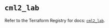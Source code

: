 # `cml2_lab`

Refer to the Terraform Registry for docs: [`cml2_lab`](https://registry.terraform.io/providers/ciscodevnet/cml2/0.8.5/docs/resources/lab).
